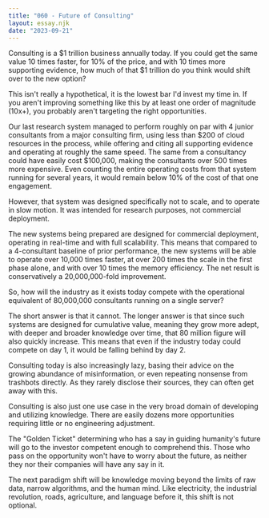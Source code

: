 ```yaml
---
title: "060 - Future of Consulting"
layout: essay.njk
date: "2023-09-21"
---
```


Consulting is a $1 trillion business annually today. If you could get the same value 10 times faster, for 10% of the price, and with 10 times more supporting evidence, how much of that $1 trillion do you think would shift over to the new option?

This isn't really a hypothetical, it is the lowest bar I'd invest my time in. If you aren't improving something like this by at least one order of magnitude (10x+), you probably aren't targeting the right opportunities.

Our last research system managed to perform roughly on par with 4 junior consultants from a major consulting firm, using less than $200 of cloud resources in the process, while offering and citing all supporting evidence and operating at roughly the same speed. The same from a consultancy could have easily cost $100,000, making the consultants over 500 times more expensive. Even counting the entire operating costs from that system running for several years, it would remain below 10% of the cost of that one engagement.

However, that system was designed specifically not to scale, and to operate in slow motion. It was intended for research purposes, not commercial deployment.

The new systems being prepared are designed for commercial deployment, operating in real-time and with full scalability. This means that compared to a 4-consultant baseline of prior performance, the new systems will be able to operate over 10,000 times faster, at over 200 times the scale in the first phase alone, and with over 10 times the memory efficiency. The net result is conservatively a 20,000,000-fold improvement.

So, how will the industry as it exists today compete with the operational equivalent of 80,000,000 consultants running on a single server?

The short answer is that it cannot. The longer answer is that since such systems are designed for cumulative value, meaning they grow more adept, with deeper and broader knowledge over time, that 80 million figure will also quickly increase. This means that even if the industry today could compete on day 1, it would be falling behind by day 2.

Consulting today is also increasingly lazy, basing their advice on the growing abundance of misinformation, or even repeating nonsense from trashbots directly. As they rarely disclose their sources, they can often get away with this.

Consulting is also just one use case in the very broad domain of developing and utilizing knowledge. There are easily dozens more opportunities requiring little or no engineering adjustment.

The "Golden Ticket" determining who has a say in guiding humanity's future will go to the investor competent enough to comprehend this. Those who pass on the opportunity won't have to worry about the future, as neither they nor their companies will have any say in it.

The next paradigm shift will be knowledge moving beyond the limits of raw data, narrow algorithms, and the human mind. Like electricity, the industrial revolution, roads, agriculture, and language before it, this shift is not optional.